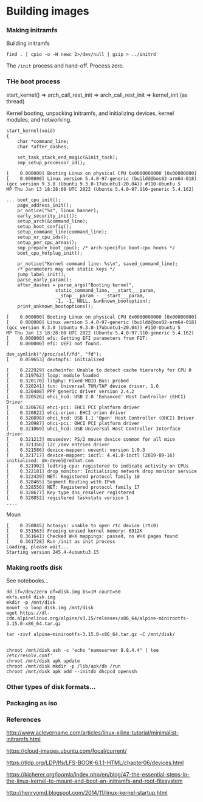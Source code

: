# Building images


### Making initramfs

Building initramfs

```
find . | cpio -o -H newc 2>/dev/null | gzip > ../initrd
```


The `/init` process and hand-off.  Process zero.


### THe boot process


start_kernel()
=> arch_call_rest_init
  => arch_call_rest_init
    => kernel_init (as thread)



Kernel booting, unpacking initramfs, and initializing devices, kernel modules, and networking.

```
start_kernel(void)
{
	char *command_line;
	char *after_dashes;

    set_task_stack_end_magic(&init_task);
    smp_setup_processor_id();

[    0.000000] Booting Linux on physical CPU 0x0000000000 [0x00000000]
[    0.000000] Linux version 5.4.0-97-generic (buildd@bos02-arm64-018) (gcc version 9.3.0 (Ubuntu 9.3.0-17ubuntu1~20.04)) #110-Ubuntu S
MP Thu Jan 13 18:28:08 UTC 2022 (Ubuntu 5.4.0-97.110-generic 5.4.162)
```

```
...	boot_cpu_init();
	page_address_init();
	pr_notice("%s", linux_banner);
	early_security_init();
	setup_arch(&command_line);
	setup_boot_config();
	setup_command_line(command_line);
	setup_nr_cpu_ids();
	setup_per_cpu_areas();
	smp_prepare_boot_cpu();	/* arch-specific boot-cpu hooks */
	boot_cpu_hotplug_init();

	pr_notice("Kernel command line: %s\n", saved_command_line);
	/* parameters may set static keys */
	jump_label_init();
	parse_early_param();
	after_dashes = parse_args("Booting kernel",
				  static_command_line, __start___param,
				  __stop___param - __start___param,
				  -1, -1, NULL, &unknown_bootoption);
	print_unknown_bootoptions();
```


```
[    0.000000] Booting Linux on physical CPU 0x0000000000 [0x00000000]
[    0.000000] Linux version 5.4.0-97-generic (buildd@bos02-arm64-018) (gcc version 9.3.0 (Ubuntu 9.3.0-17ubuntu1~20.04)) #110-Ubuntu S
MP Thu Jan 13 18:28:08 UTC 2022 (Ubuntu 5.4.0-97.110-generic 5.4.162)
[    0.000000] efi: Getting EFI parameters from FDT:
[    0.000000] efi: UEFI not found.
```

```
dev_symlink("/proc/self/fd", "fd");
[    0.059653] devtmpfs: initialized
```

```
[    0.222929] cacheinfo: Unable to detect cache hierarchy for CPU 0
[    0.319762] loop: module loaded
[    0.320170] libphy: Fixed MDIO Bus: probed
[    0.320241] tun: Universal TUN/TAP device driver, 1.6
[    0.320408] PPP generic driver version 2.4.2
[    0.320526] ehci_hcd: USB 2.0 'Enhanced' Host Controller (EHCI) Driver
[    0.320676] ehci-pci: EHCI PCI platform driver
[    0.320822] ehci-orion: EHCI orion driver
[    0.320898] ohci_hcd: USB 1.1 'Open' Host Controller (OHCI) Driver
[    0.320987] ohci-pci: OHCI PCI platform driver
[    0.321069] uhci_hcd: USB Universal Host Controller Interface driver
[    0.321213] mousedev: PS/2 mouse device common for all mice
[    0.321356] i2c /dev entries driver
[    0.321586] device-mapper: uevent: version 1.0.3
[    0.321717] device-mapper: ioctl: 4.41.0-ioctl (2019-09-16) initialised: dm-devel@redhat.com
[    0.321902] ledtrig-cpu: registered to indicate activity on CPUs
[    0.322181] drop_monitor: Initializing network drop monitor service
[    0.322439] NET: Registered protocol family 10
[    0.328465] Segment Routing with IPv6
[    0.328556] NET: Registered protocol family 17
[    0.328677] Key type dns_resolver registered
[    0.328852] registered taskstats version 1
....
```

Moun

```
[    0.350045] hctosys: unable to open rtc device (rtc0)
[    0.351563] Freeing unused kernel memory: 6912K
[    0.361641] Checked W+X mappings: passed, no W+X pages found
[    0.361728] Run /init as init process
Loading, please wait...
Starting version 245.4-4ubuntu3.15
```



### Making rootfs disk

See notebooks...

```
dd if=/dev/zero of=disk.img bs=1M count=50
mkfs.ext4 disk.img
mkdir -p /mnt/disk
mount -o loop disk.img /mnt/disk
wget https://dl-cdn.alpinelinux.org/alpine/v3.15/releases/x86_64/alpine-minirootfs-3.15.0-x86_64.tar.gz

tar -zxvf alpine-minirootfs-3.15.0-x86_64.tar.gz -C /mnt/disk/


chroot /mnt/disk ash -c 'echo "nameserver 8.8.4.4" | tee /etc/resolv.conf'
chroot /mnt/disk apk update
chroot /mnt/disk mkdir -p /lib/apk/db /run
chroot /mnt/disk apk add --initdb dhcpcd openssh
```

### Other types of disk formats...


### Packaging as iso




### References

http://www.aclevername.com/articles/linux-xilinx-tutorial/minimalist-initramfs.html

https://cloud-images.ubuntu.com/focal/current/

https://tldp.org/LDP/lfs/LFS-BOOK-6.1.1-HTML/chapter06/devices.html

https://kicherer.org/joomla/index.php/en/blog/47-the-essential-steps-in-the-linux-kernel-to-mount-and-boot-an-initramfs-and-root-filesystem


http://henryomd.blogspot.com/2014/11/linux-kernel-startup.html